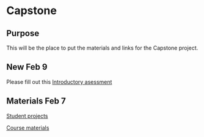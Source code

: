 # Capstone

## Purpose
This will be the place to put the materials and links for the Capstone project.

## New Feb 9

Please fill out this [Introductory asessment](https://forms.gle/mkqHK7KxJPQyVVGd8)

## Materials Feb 7

[Student projects](https://docs.google.com/document/d/1quPlFnHrsMqvegJ2PRkAKfP245QZK60-LiG7LEPhuNk/edit?usp=sharing)

[Course materials](https://docs.google.com/document/d/1iOkiimhmys7tfTAng32A8JrEz2SOs0b9uyT9r6nt9tI/edit#)

